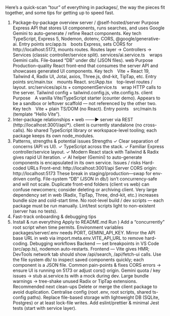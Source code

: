 Here’s a quick-scan “tour” of everything in packages/, the way the pieces fit together, and some tips for getting up to speed fast.

1. Package-by-package overview
   server / @self-hosted/server
   Purpose Express API that stores UI components, runs searches, and uses Google Gemini to auto-generate / refine React components.
   Key tech TypeScript, Express 5, Nodemon, dotenv, CORS, @google/generative-ai.
   Entry points
   src/app.ts boots Express, sets CORS for http://localhost:5173, mounts routes.
   Routes layer → Controllers → Services (classic controller/service split).
   services/ai.service.ts wraps Gemini calls.
   File-based “DB” under db/ (JSON files).
   web
   Purpose Production-quality React front-end that consumes the server API and showcases generated UI components.
   Key tech Vite + React 19, Tailwind 4, Radix UI, Jotai, axios, Three.js, dnd-kit, TipTap, etc.
   Entry points
   src/main.tsx mounts React.
   src/App.tsx top-level routes / layout.
   src/services/api.ts + componentService.ts wrap HTTP calls to the server.
   Tailwind config + tailwind.config.js, vite.config.ts.
   client
   Purpose A vanilla Vite/TypeScript starter (counter demo). Appears to be a sandbox or leftover scaffold — not referenced by the other two.
   Key tech Vite + plain TS/DOM (no React).
   Entry points src/main.ts (template “Hello Vite”).
2. Inter-package relationships
   • web ───► server via REST (http://localhost:3001/api/\*).
   client is currently standalone (no cross-calls).
   No shared TypeScript library or workspace-level tooling; each package keeps its own node_modules.
3. Patterns, strengths & potential issues
   Strengths
   ✓ Clear separation of concerns (API vs UI).
   ✓ TypeScript across the stack.
   ✓ Familiar Express controller/service layout.
   ✓ Modern React stack with Tailwind & Radix gives rapid UI iteration.
   ✓ AI helper (Gemini) to auto-generate components is encapsulated in its own service.
   Issues / risks
   Hard-coded URLs
   Front-end: http://localhost:3001/api
   Server CORS origin: http://localhost:5173
   These break in staging/production—swap for env-driven config.
   File-system “DB” (JSON in db/) isn’t concurrency-safe and will not scale.
   Duplicate front-end folders (client vs web) can confuse newcomers; consider deleting or archiving client.
   Very large dependency set in web (Radix, TipTap, Three, dnd-kit, etc.) increases bundle size and cold-start time.
   No root-level build / dev scripts — each package must be run manually.
   Lint/test scripts light to non-existent (server has no tests).
4. Fast-track onboarding & debugging tips
5. Install & run everything
   Apply to README.md
   Run
   )
   Add a “concurrently” root script when time permits.
   Environment variables
   packages/server/.env needs PORT, GEMINI_API_KEY.
   Mirror the API base URL in web via import.meta.env.VITE_API_URL to remove hard-coding.
   Debugging workflows
   Backend — set breakpoints in VS Code (src/app.ts), nodemon auto-restarts.
   Frontend — Vite gives HMR; DevTools network tab should show /api/search, /api/fetch-ui calls.
   Use the file system db/ to inspect saved components quickly; each component is a JSON file.
   Common pain-points & fixes
   CORS errors → ensure UI is running on 5173 or adjust cors() origin.
   Gemini quota / key issues → stub ai.service.ts with a mock during dev.
   Large bundle warnings → tree-shake unused Radix or TipTap extensions.
   Recommended next clean-ups
   Delete or merge the client package to avoid duplication.
   Centralise config (root .env, root scripts, shared ts-config paths).
   Replace file-based storage with lightweight DB (SQLite, Postgres) or at least lock-file writes.
   Add eslint/prettier & minimal Jest tests (start with service layer).
